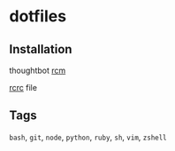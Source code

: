 # dotfiles


## Installation

thoughtbot [rcm](http://thoughtbot.github.io/rcm/rcm.7.html)

[rcrc](https://github.com/mphstudios/dotfiles/blob/master/rcrc) file


## Tags

`bash`, `git`, `node`, `python`, `ruby`, `sh`, `vim`, `zshell`
